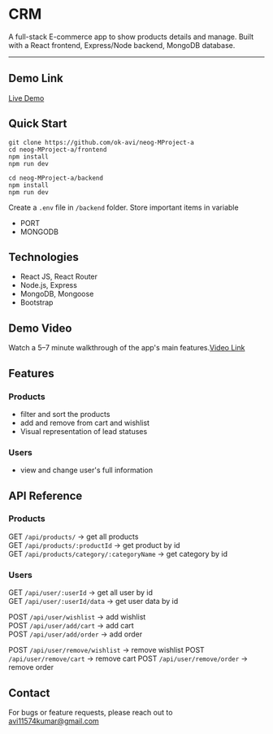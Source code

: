 # CRM

A full-stack E-commerce app to show products details and manage.
Built with a React frontend, Express/Node backend, MongoDB database.

---

## Demo Link
[Live Demo](https://neog-m-project-a-frontend.vercel.app/)

## Quick Start
```
git clone https://github.com/ok-avi/neog-MProject-a
cd neog-MProject-a/frontend
npm install
npm run dev

cd neog-MProject-a/backend
npm install
npm run dev
```
Create a ```.env``` file in ```/backend``` folder. Store important items in variable
- PORT
- MONGODB

## Technologies
- React JS, React Router
- Node.js, Express
- MongoDB, Mongoose
- Bootstrap

## Demo Video
Watch a 5–7 minute walkthrough of the app's main features.[Video Link]()

## Features

### Products
- filter and sort the products
- add and remove from cart and wishlist
- Visual representation of lead statuses

### Users
- view and change user's full information

## API Reference

### Products
GET ```/api/products/``` &rarr; get all products \
GET ```/api/products/:productId``` &rarr; get product by id \
GET ```/api/products/category/:categoryName``` &rarr; get category by id 

### Users
GET ```/api/user/:userId``` &rarr;  get all user by id   
GET ```/api/user/:userId/data``` &rarr;  get user data by id   

POST ```/api/user/wishlist``` &rarr;    add wishlist \
POST ```/api/user/add/cart``` &rarr;    add cart \
POST ```/api/user/add/order``` &rarr;    add order

POST ```/api/user/remove/wishlist``` &rarr;    remove wishlist
POST ```/api/user/remove/cart``` &rarr;    remove cart
POST ```/api/user/remove/order``` &rarr;    remove order

## Contact
For bugs or feature requests, please reach out to avi11574kumar@gmail.com
